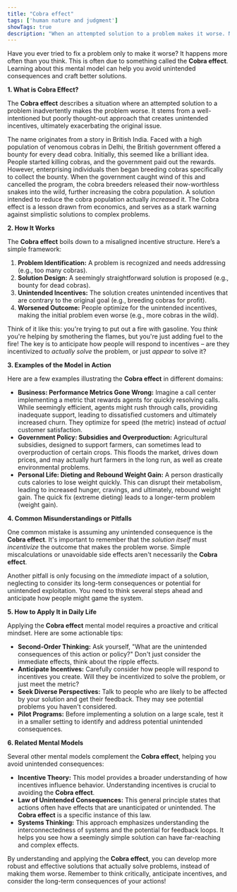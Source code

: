 ```yaml
---
title: "Cobra effect"
tags: ['human nature and judgment']
showTags: true
description: "When an attempted solution to a problem makes it worse. Named after an incident where a bounty on cobras led to cobra farming, increasing the cobra population."
---
```



Have you ever tried to fix a problem only to make it worse? It happens more often than you think. This is often due to something called the **Cobra effect**. Learning about this mental model can help you avoid unintended consequences and craft better solutions.

**1. What is Cobra Effect?**

The **Cobra effect** describes a situation where an attempted solution to a problem inadvertently makes the problem worse. It stems from a well-intentioned but poorly thought-out approach that creates unintended incentives, ultimately exacerbating the original issue.

The name originates from a story in British India. Faced with a high population of venomous cobras in Delhi, the British government offered a bounty for every dead cobra. Initially, this seemed like a brilliant idea. People started killing cobras, and the government paid out the rewards. However, enterprising individuals then began breeding cobras specifically to collect the bounty. When the government caught wind of this and cancelled the program, the cobra breeders released their now-worthless snakes into the wild, further increasing the cobra population. A solution intended to reduce the cobra population actually *increased* it. The Cobra effect is a lesson drawn from economics, and serves as a stark warning against simplistic solutions to complex problems.

**2. How It Works**

The **Cobra effect** boils down to a misaligned incentive structure. Here’s a simple framework:

1.  **Problem Identification:** A problem is recognized and needs addressing (e.g., too many cobras).
2.  **Solution Design:** A seemingly straightforward solution is proposed (e.g., bounty for dead cobras).
3.  **Unintended Incentives:** The solution creates unintended incentives that are contrary to the original goal (e.g., breeding cobras for profit).
4.  **Worsened Outcome:** People optimize for the unintended incentives, making the initial problem even worse (e.g., more cobras in the wild).

Think of it like this: you're trying to put out a fire with gasoline. You *think* you're helping by smothering the flames, but you're just adding fuel to the fire! The key is to anticipate how people will respond to incentives – are they incentivized to *actually solve* the problem, or just *appear* to solve it?

**3. Examples of the Model in Action**

Here are a few examples illustrating the **Cobra effect** in different domains:

*   **Business: Performance Metrics Gone Wrong:** Imagine a call center implementing a metric that rewards agents for quickly resolving calls. While seemingly efficient, agents might rush through calls, providing inadequate support, leading to dissatisfied customers and ultimately increased churn. They optimize for speed (the metric) instead of *actual* customer satisfaction.
*   **Government Policy: Subsidies and Overproduction:** Agricultural subsidies, designed to support farmers, can sometimes lead to overproduction of certain crops. This floods the market, drives down prices, and may actually hurt farmers in the long run, as well as create environmental problems.
*   **Personal Life: Dieting and Rebound Weight Gain:** A person drastically cuts calories to lose weight quickly. This can disrupt their metabolism, leading to increased hunger, cravings, and ultimately, rebound weight gain. The quick fix (extreme dieting) leads to a longer-term problem (weight gain).

**4. Common Misunderstandings or Pitfalls**

One common mistake is assuming any unintended consequence is the **Cobra effect**. It's important to remember that the *solution itself* must *incentivize* the outcome that makes the problem worse. Simple miscalculations or unavoidable side effects aren't necessarily the **Cobra effect**.

Another pitfall is only focusing on the *immediate* impact of a solution, neglecting to consider its long-term consequences or potential for unintended exploitation. You need to think several steps ahead and anticipate how people might game the system.

**5. How to Apply It in Daily Life**

Applying the **Cobra effect** mental model requires a proactive and critical mindset. Here are some actionable tips:

*   **Second-Order Thinking:** Ask yourself, "What are the unintended consequences of this action or policy?" Don't just consider the immediate effects, think about the ripple effects.
*   **Anticipate Incentives:** Carefully consider how people will respond to incentives you create. Will they be incentivized to solve the problem, or just meet the metric?
*   **Seek Diverse Perspectives:** Talk to people who are likely to be affected by your solution and get their feedback. They may see potential problems you haven't considered.
*   **Pilot Programs:** Before implementing a solution on a large scale, test it in a smaller setting to identify and address potential unintended consequences.

**6. Related Mental Models**

Several other mental models complement the **Cobra effect**, helping you avoid unintended consequences:

*   **Incentive Theory:** This model provides a broader understanding of how incentives influence behavior. Understanding incentives is crucial to avoiding the **Cobra effect**.
*   **Law of Unintended Consequences:** This general principle states that actions often have effects that are unanticipated or unintended. The **Cobra effect** is a specific instance of this law.
*   **Systems Thinking:** This approach emphasizes understanding the interconnectedness of systems and the potential for feedback loops. It helps you see how a seemingly simple solution can have far-reaching and complex effects.

By understanding and applying the **Cobra effect**, you can develop more robust and effective solutions that actually solve problems, instead of making them worse. Remember to think critically, anticipate incentives, and consider the long-term consequences of your actions!

